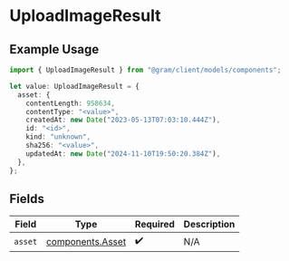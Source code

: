 # UploadImageResult

## Example Usage

```typescript
import { UploadImageResult } from "@gram/client/models/components";

let value: UploadImageResult = {
  asset: {
    contentLength: 958634,
    contentType: "<value>",
    createdAt: new Date("2023-05-13T07:03:10.444Z"),
    id: "<id>",
    kind: "unknown",
    sha256: "<value>",
    updatedAt: new Date("2024-11-10T19:50:20.384Z"),
  },
};
```

## Fields

| Field                                                | Type                                                 | Required                                             | Description                                          |
| ---------------------------------------------------- | ---------------------------------------------------- | ---------------------------------------------------- | ---------------------------------------------------- |
| `asset`                                              | [components.Asset](../../models/components/asset.md) | :heavy_check_mark:                                   | N/A                                                  |
